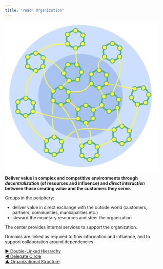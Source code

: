 ```yaml
---
title: "Peach Organization"
---
```



![right,fit](img/structural-patterns/peach-organization.png)

**Deliver value in complex and competitive environments through _decentralization_ (of resources and influence) and _direct interaction_ between those creating value and the customers they serve.**

Groups in the periphery:

-   deliver value in direct exchange with the outside world (customers, partners, communities, municipalities etc.) 
-   steward the monetary resources and steer the organization

The center provides internal services to support the organization.

Domains are linked as required to flow information and influence, and to support collaboration around dependencies.


[&#9654; Double-Linked Hierarchy](double-linked-hierarchy.html)<br/>[&#9664; Delegate Circle](delegate-circle.html)<br/>[&#9650; Organizational Structure](organizational-structure.html)

